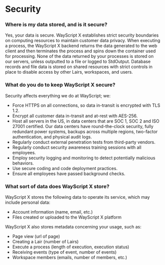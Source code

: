 # Security

### **Where is my data stored, and is it secure?**

Yes, your data is secure. WayScript X establishes strict security boundaries on computing resources to maintain customer data privacy. When executing a process, the WayScript X backend returns the data generated to the web client and then terminates the process and spins down the container used for processing. None of the data returned by your processes is stored on our servers, unless outputted to a file or logged to StdOutput. Database records and file data is stored on shared resources with strict controls in place to disable access by other Lairs, workspaces, and users.

### **What do you do to keep WayScript X secure**?

Security affects everything we do at WayScript; we:

* Force HTTPS on all connections, so data in-transit is encrypted with TLS 1.2.
* Encrypt all customer data in-transit and at-rest with AES-256.
* Host all servers in the US, in data centers that are SOC 1, SOC 2 and ISO 27001 certified. Our data centers have round-the-clock security, fully redundant power systems, backups across multiple regions, two-factor authentication, and physical audit logs.
* Regularly conduct external penetration tests from third-party vendors.
* Regularly conduct security awareness training sessions with all employees.
* Employ security logging and monitoring to detect potentially malicious behaviors.
* Use secure coding and code deployment practices.
* Ensure all employees have passed background checks.

### **What sort of data does WayScript X store?**

WayScript X stores the following data to operate its service, which may include personal data:

* Account information \(name, email, etc.\)
* Files created or uploaded to the WayScript X platform

WayScript X also stores metadata concerning your usage, such as:

* Page view \(url of page\)
* Creating a Lair \(number of Lairs\)
* Execute a process \(length of execution, execution status\)
* Receiving events \(type of event, number of events\)
* Workspace members \(emails, number of members, etc.\)

